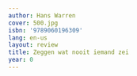 ```yaml
---
author: Hans Warren
cover: 500.jpg
isbn: '9789060196309'
lang: en-us
layout: review
title: Zeggen wat nooit iemand zei
year: 0
---
```


